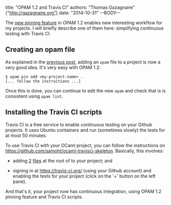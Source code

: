 title: "OPAM 1.2 and Travis CI"
authors: "Thomas Gazagnaire" {"http://gazagnaire.org"}
date: "2014-10-31"
--BODY--

The [new pinning feature][pin] in OPAM 1.2 enables new interesting workflow
for my projects. I will briefly describe one of them here: simplifying
continuous testing with Travis CI.

## Creating an opam file

As explained in the [previous post][pin], adding an `opam` file to a
project is now a very good idea. It's very easy with OPAM 1.2:

```
$ opam pin add <my-project-name> .
[... follow the instructions ...]
```

Once this is done, you can continue to edit the new `opam` and check
that is is consistent using `opam lint`.

## Installing the Travis CI scripts

Travis CI is a free service to enable continuous testing on your
Github projects. It uses Ubuntu containers and run (sometimes slowly)
the tests for at most 50 minutes.

To use Travis CI with your OCaml project, you can follow the instructions on
https://github.com/samoht/ocaml-travisci-skeleton. Basically, this involves:

- adding
  [2](https://github.com/samoht/ocaml-travisci-skeleton/blob/master/.travis-ci.sh)
  [files](https://github.com/samoht/ocaml-travisci-skeleton/blob/master/.travis.yml)
  at the root of to your project; and

- signing in at https://travis-ci.org/ (using your Github account) and
  enabling the tests for your project (click on the '+' button on the
  left pane).

And that's it, your project now has continuous integration, using OPAM 1.2
pinning feature and Travis CI scripts.

[pin]: https://opam.ocaml.org/blog/opam-1-2-pin/